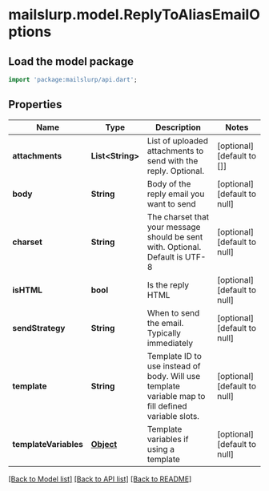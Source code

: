 # mailslurp.model.ReplyToAliasEmailOptions

## Load the model package
```dart
import 'package:mailslurp/api.dart';
```

## Properties
Name | Type | Description | Notes
------------ | ------------- | ------------- | -------------
**attachments** | **List&lt;String&gt;** | List of uploaded attachments to send with the reply. Optional. | [optional] [default to []]
**body** | **String** | Body of the reply email you want to send | [optional] [default to null]
**charset** | **String** | The charset that your message should be sent with. Optional. Default is UTF-8 | [optional] [default to null]
**isHTML** | **bool** | Is the reply HTML | [optional] [default to null]
**sendStrategy** | **String** | When to send the email. Typically immediately | [optional] [default to null]
**template** | **String** | Template ID to use instead of body. Will use template variable map to fill defined variable slots. | [optional] [default to null]
**templateVariables** | [**Object**]() | Template variables if using a template | [optional] [default to null]

[[Back to Model list]](../README#documentation-for-models) [[Back to API list]](../README#documentation-for-api-endpoints) [[Back to README]](../README)


